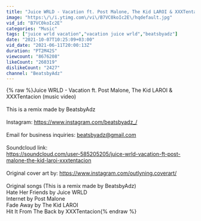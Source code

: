 ```yaml
---
title: "Juice WRLD - Vacation ft. Post Malone, The Kid LAROI & XXXTentacion (music video)"
image: "https:\/\/i.ytimg.com\/vi\/B7VC0koIc2E\/hqdefault.jpg"
vid_id: "B7VC0koIc2E"
categories: "Music"
tags: ["juice wrld vacation","vacation juice wrld","beatsbyadz"]
date: "2021-10-07T10:25:09+03:00"
vid_date: "2021-06-11T20:00:13Z"
duration: "PT2M42S"
viewcount: "8676208"
likeCount: "260319"
dislikeCount: "2427"
channel: "BeatsbyAdz"
---
```

{% raw %}Juice WRLD - Vacation ft. Post Malone, The Kid LAROI &amp; XXXTentacion (music video)<br /><br />This is a remix made by BeatsbyAdz<br /><br />Instagram: <a rel="nofollow" target="blank" href="https://www.instagram.com/beatsbyadz_/">https://www.instagram.com/beatsbyadz_/</a><br /><br />Email for business inquiries: beatsbyadz@gmail.com<br /><br />Soundcloud link: <br /><a rel="nofollow" target="blank" href="https://soundcloud.com/user-585205205/juice-wrld-vacation-ft-post-malone-the-kid-laroi-xxxtentacion">https://soundcloud.com/user-585205205/juice-wrld-vacation-ft-post-malone-the-kid-laroi-xxxtentacion</a><br /><br />Original cover art by: <a rel="nofollow" target="blank" href="https://www.instagram.com/outlyning.coverart/">https://www.instagram.com/outlyning.coverart/</a><br /><br />Original songs (This is a remix made by BeatsbyAdz)<br />Hate Her Friends by Juice WRLD<br />Internet by Post Malone<br />Fade Away by The Kid LAROI<br />Hit It From The Back by XXXTentacion{% endraw %}
